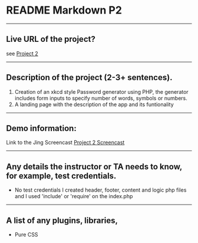 # README Markdown P2

----
## Live URL of the project?
see [Project 2](http://dwa15.me/P2/)



----
## Description of the project (2-3+ sentences).
1. Creation of an xkcd style Password generator using PHP, the generator includes form inputs to specify number of words, symbols or numbers.
2. A landing page with the description of the app and its funtionality


----
## Demo information: 

Link to the Jing Screencast [Project 2 Screencast ](http://screencast.com/t/ZljEjtnwj)

----
## Any details the instructor or TA needs to know, for example, test credentials.
* No test credentials 
I created header, footer, content and logic php files and I used 'include' or 'require' on the index.php 

----
## A list of any plugins, libraries,
* Pure CSS 